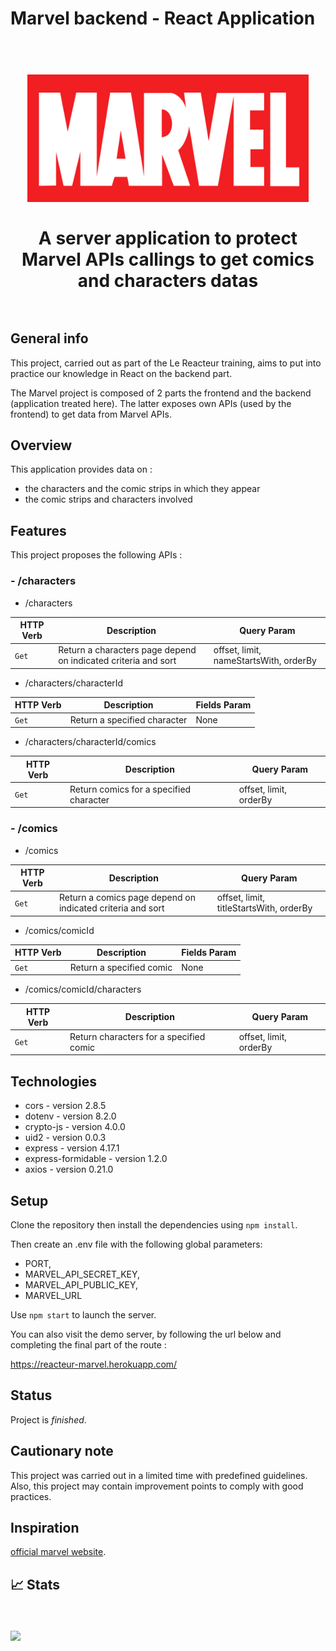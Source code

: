 # Marvel backend - React Application

<h1 align="center">
<br>
<img
		width="450"
		alt="Marvel - React App"
		src="preview\Marvel-Comics-Logo.575beca3.png">

<br>
<br>
A server application to protect Marvel APIs callings to get comics and characters datas
<br>
<br>

</h1>

## General info

This project, carried out as part of the Le Reacteur training, aims to put into practice our knowledge in React on the backend part.

The Marvel project is composed of 2 parts the frontend and the backend (application treated here).
The latter exposes own APIs (used by the frontend) to get data from Marvel APIs.

## Overview

This application provides data on :

- the characters and the comic strips in which they appear
- the comic strips and characters involved

## Features

This project proposes the following APIs :

### - /characters

- /characters

| HTTP Verb | Description                                                    | Query Param                            |
| --------- | -------------------------------------------------------------- | -------------------------------------- |
| `Get`     | Return a characters page depend on indicated criteria and sort | offset, limit, nameStartsWith, orderBy |

- /characters/characterId

| HTTP Verb | Description                  | Fields Param |
| --------- | ---------------------------- | ------------ |
| `Get`     | Return a specified character | None         |

- /characters/characterId/comics

| HTTP Verb | Description                             | Query Param            |
| --------- | --------------------------------------- | ---------------------- |
| `Get`     | Return comics for a specified character | offset, limit, orderBy |

### - /comics

- /comics

| HTTP Verb | Description                                                | Query Param                             |
| --------- | ---------------------------------------------------------- | --------------------------------------- |
| `Get`     | Return a comics page depend on indicated criteria and sort | offset, limit, titleStartsWith, orderBy |

- /comics/comicId

| HTTP Verb | Description              | Fields Param |
| --------- | ------------------------ | ------------ |
| `Get`     | Return a specified comic | None         |

- /comics/comicId/characters

| HTTP Verb | Description                             | Query Param            |
| --------- | --------------------------------------- | ---------------------- |
| `Get`     | Return characters for a specified comic | offset, limit, orderBy |

## Technologies

- cors - version 2.8.5
- dotenv - version 8.2.0
- crypto-js - version 4.0.0
- uid2 - version 0.0.3
- express - version 4.17.1
- express-formidable - version 1.2.0
- axios - version 0.21.0

## Setup

Clone the repository then install the dependencies using `npm install`.

Then create an .env file with the following global parameters:

- PORT,
- MARVEL_API_SECRET_KEY,
- MARVEL_API_PUBLIC_KEY,
- MARVEL_URL

Use `npm start` to launch the server.

You can also visit the demo server, by following the url below and completing the final part of the route :

https://reacteur-marvel.herokuapp.com/

## Status

Project is _finished_.

## Cautionary note

This project was carried out in a limited time with predefined guidelines. Also, this project may contain improvement points to comply with good practices.

## Inspiration

[official marvel website](https://www.marvel.com/).

## 📈 Stats

<br>
<br> 
<img align="center" src="https://wilclauzel-activitycounter.herokuapp.com/counter/GitHub/MarvelS?kind=SVG"/>
<br>
<br>
